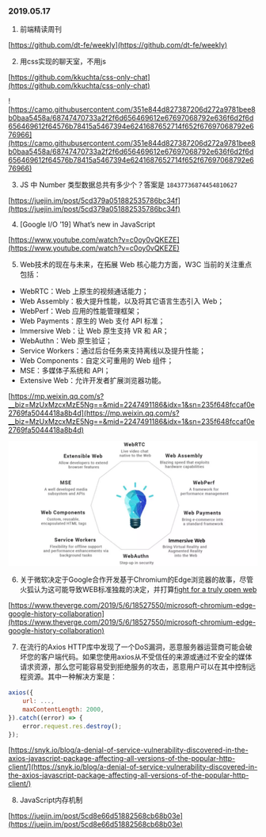 ### 2019.05.17

1. 前端精读周刊

[https://github.com/dt-fe/weekly](https://github.com/dt-fe/weekly)

2. 用css实现的聊天室，不用js

[https://github.com/kkuchta/css-only-chat](https://github.com/kkuchta/css-only-chat)

![https://camo.githubusercontent.com/351e844d827387206d272a9781bee8b0baa5458a/68747470733a2f2f6d656469612e67697068792e636f6d2f6d656469612f64576b78415a5467394e6241687652714f652f67697068792e676966](https://camo.githubusercontent.com/351e844d827387206d272a9781bee8b0baa5458a/68747470733a2f2f6d656469612e67697068792e636f6d2f6d656469612f64576b78415a5467394e6241687652714f652f67697068792e676966)

3. JS 中 Number 类型数据总共有多少个？答案是 `18437736874454810627`

[https://juejin.im/post/5cd379a051882535786bc34f](https://juejin.im/post/5cd379a051882535786bc34f)

4. [Google I/O ’19] What’s new in JavaScript

[https://www.youtube.com/watch?v=c0oy0vQKEZE](https://www.youtube.com/watch?v=c0oy0vQKEZE)

5. Web技术的现在与未来，在拓展 Web 核心能力方面，W3C 当前的关注重点包括：

- WebRTC：Web 上原生的视频通话能力；
- Web Assembly：极大提升性能，以及将其它语言生态引入 Web；
- WebPerf：Web 应用的性能管理框架；
- Web Payments：原生的 Web 支付 API 标准；
- Immersive Web：让 Web 原生支持 VR 和 AR；
- WebAuthn：Web 原生验证；
- Service Workers：通过后台任务来支持离线以及提升性能；
- Web Components：自定义可重用的 Web 组件；
- MSE：多媒体子系统和 API；
- Extensive Web：允许开发者扩展浏览器功能。

[https://mp.weixin.qq.com/s?__biz=MzUxMzcxMzE5Ng==&mid=2247491186&idx=1&sn=235f648fccaf0e2769fa5044418a8b4d](https://mp.weixin.qq.com/s?__biz=MzUxMzcxMzE5Ng==&mid=2247491186&idx=1&sn=235f648fccaf0e2769fa5044418a8b4d)

![](../../assets/images/weekly/20190517/640.png)

6. 关于微软决定于Google合作开发基于Chromium的Edge浏览器的故事，尽管火狐认为这可能导致WEB标准独裁的决定，并打算[fight for a truly open web](https://www.theverge.com/2018/12/6/18129287/google-microsoft-edge-chromium-response)

[https://www.theverge.com/2019/5/6/18527550/microsoft-chromium-edge-google-history-collaboration](https://www.theverge.com/2019/5/6/18527550/microsoft-chromium-edge-google-history-collaboration)

7. 在流行的Axios HTTP库中发现了一个DoS漏洞，恶意服务器运营商可能会破坏您的客户端代码。如果您使用axios从不受信任的来源或通过不安全的媒体请求资源，那么您可能容易受到拒绝服务的攻击，恶意用户可以在其中控制远程资源。其中一种解决方案是：

```javascript
axios({
	url: ...,
	maxContentLength: 2000,
}).catch((error) => {
	error.request.res.destroy();
});
```

[https://snyk.io/blog/a-denial-of-service-vulnerability-discovered-in-the-axios-javascript-package-affecting-all-versions-of-the-popular-http-client/](https://snyk.io/blog/a-denial-of-service-vulnerability-discovered-in-the-axios-javascript-package-affecting-all-versions-of-the-popular-http-client/)

8. JavaScript内存机制

[https://juejin.im/post/5cd8e66d51882568cb68b03e](https://juejin.im/post/5cd8e66d51882568cb68b03e)
